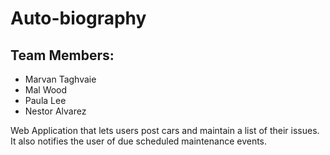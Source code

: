 # Auto-biography

## Team Members:
* Marvan Taghvaie
* Mal Wood
* Paula Lee
* Nestor Alvarez

Web Application that lets users post cars and maintain a list of their issues.
It also notifies the user of due scheduled maintenance events.
